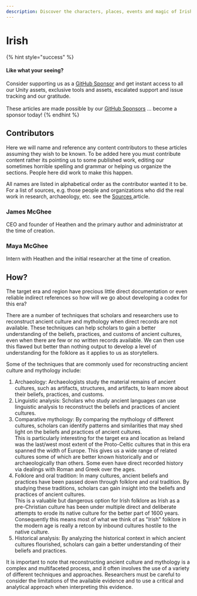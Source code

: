 ```yaml
---
description: Discover the characters, places, events and magic of Irish folklore.
---
```


# Irish

{% hint style="success" %}
#### Like what your seeing?

Consider supporting us as a [GitHub Sponsor](../../where-to-buy/become-a-sponsor.md) and get instant access to all our Unity assets, exclusive tools and assets, escalated support and issue tracking and our gratitude.\
\
These articles are made possible by our [GitHub Sponsors](https://github.com/sponsors/heathen-engineering) ... become a sponsor today!
{% endhint %}

## Contributors

Here we will name and reference any content contributors to these articles assuming they wish to be known. To be added here you must contribute content rather its pointing us to some published work, editing our sometimes horrible spelling and grammar or helping us organize the sections. People here did work to make this happen.

All names are listed in alphabetical order as the contributor wanted it to be. For a list of sources, e.g. those people and organizations who did the real work in research, archaeology, etc. see the [Sources ](research/wip/sources.md)article.

### James McGhee

CEO and founder of Heathen and the primary author and administrator at the time of creation.

### Maya McGhee

Intern with Heathen and the initial researcher at the time of creation.

## How?

The target era and region have precious little direct documentation or even reliable indirect references so how will we go about developing a codex for this era?

There are a number of techniques that scholars and researchers use to reconstruct ancient culture and mythology when direct records are not available. These techniques can help scholars to gain a better understanding of the beliefs, practices, and customs of ancient cultures, even when there are few or no written records available. We can then use this flawed but better than nothing output to develop a level of understanding for the folklore as it applies to us as storytellers.

Some of the techniques that are commonly used for reconstructing ancient culture and mythology include:

1. Archaeology: Archaeologists study the material remains of ancient cultures, such as artifacts, structures, and artifacts, to learn more about their beliefs, practices, and customs.
2. Linguistic analysis: Scholars who study ancient languages can use linguistic analysis to reconstruct the beliefs and practices of ancient cultures.
3. Comparative mythology: By comparing the mythology of different cultures, scholars can identify patterns and similarities that may shed light on the beliefs and practices of ancient cultures.\
   This is particularly interesting for the target era and location as Ireland was the last/west most extent of the Proto-Celtic cultures that in this era spanned the width of Europe. This gives us a wide range of related cultures some of which are better known historically and or archaeologically than others. Some even have direct recorded history via dealings with Roman and Greek over the ages.
4. Folklore and oral tradition: In many cultures, ancient beliefs and practices have been passed down through folklore and oral tradition. By studying these traditions, scholars can gain insight into the beliefs and practices of ancient cultures.\
   This is a valuable but dangerous option for Irish folklore as Irish as a pre-Christian culture has been under multiple direct and deliberate attempts to erode its native culture for the better part of 1600 years. Consequently this means most of what we think of as "Irish" folklore in the modern age is really a retcon by inbound cultures hostile to the native culture.
5. Historical analysis: By analyzing the historical context in which ancient cultures flourished, scholars can gain a better understanding of their beliefs and practices.

It is important to note that reconstructing ancient culture and mythology is a complex and multifaceted process, and it often involves the use of a variety of different techniques and approaches. Researchers must be careful to consider the limitations of the available evidence and to use a critical and analytical approach when interpreting this evidence.
